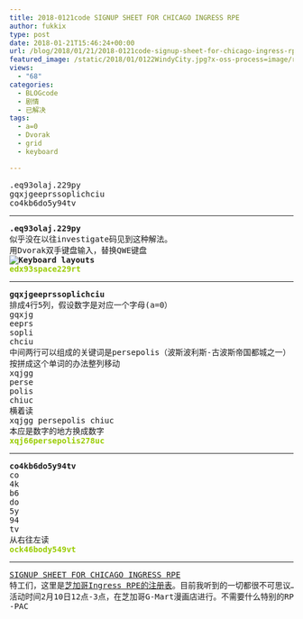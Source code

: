 ```yaml
---
title: 2018-0121code SIGNUP SHEET FOR CHICAGO INGRESS RPE
author: fukkix
type: post
date: 2018-01-21T15:46:24+00:00
url: /blog/2018/01/21/2018-0121code-signup-sheet-for-chicago-ingress-rpe/
featured_image: /static/2018/01/0122WindyCity.jpg?x-oss-process=image/resize,m_fill,w_700,h_220
views:
  - "68"
categories:
  - BLOGcode
  - 剧情
  - 已解决
tags:
  - a=0
  - Dvorak
  - grid
  - keyboard

---
```

<pre>.eq93olaj.229py
gqxjgeeprssoplichciu
co4kb6do5y94tv<!--more--></pre>

* * *

<pre><strong>.eq93olaj.229py
</strong>似乎没在以往investigate码见到这种解法。
用Dvorak双手键盘输入，替换QWE键盘<strong>
<img src="https://www.geocachingtoolbox.com/pages/dvorakKeyboard/keyboardLayouts.jpg" alt="Keyboard layouts" />
<span style="color: #99cc00;">edx93space229rt</span></strong></pre>

* * *

<pre><strong>gqxjgeeprssoplichciu
</strong>排成4行5列，假设数字是对应一个字母(a=0）
gqxjg
eeprs
sopli
chciu
中间两行可以组成的关键词是persepolis（波斯波利斯-古波斯帝国都城之一）
按拼成这个单词的办法整列移动
xqjgg
perse
polis
chiuc
横着读
xqjgg persepolis chiuc
本应是数字的地方换成数字<strong>
<span style="color: #99cc00;">xqj66persepolis278uc</span></strong></pre>

* * *

<pre><strong>co4kb6do5y94tv
</strong>co
4k
b6
do
5y
94
tv
从右往左读<strong>
<span style="color: #99cc00;">ock46body549vt</span></strong></pre>

* * *

<pre><a href="http://investigate.ingress.com/2018/01/21/signup-sheet-for-chicago-ingress-rpe/">SIGNUP SHEET FOR CHICAGO INGRESS RPE
</a>特工们，这里是<a href="https://goo.gl/forms/KarnThSanZfKOEl43">芝加哥Ingress RPE的注册表</a>。目前我听到的一切都很不可思议……羡慕那些在场的特工。
活动时间2月10日12点-3点，在芝加哥G-Mart漫画店进行。不需要什么特别的RPE（或RPG）经验——只要你有想象力和协作思考的能力就足够了。
-PAC</pre>